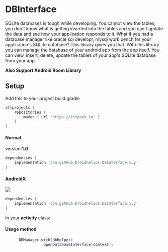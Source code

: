 # DBInterface
SQLite databases is tough while developing. You cannot view the tables, you don't know what is getting inserted into the tables and you can't update the data and see how your application responds to it.
What if you had a database manager like oracle sql developr, mysql work bench for your application's SQLite database? This library gives you that.
With this library you can manage the database of your android app from the app itself.
You can view, insert, delete, update the tables of your app's SQLite database from your app.

<b>Also Support Android Room Library</b>
  
## Setup

Add this to your project build.gradle
``` gradle
allprojects {
    repositories {
        maven { url 'https://jitpack.io' }
    }
}
```
#### Normal
version:<b>1.0</b>
```gradle
dependencies {
    implementation 'com.github.Droidhelios:DBInterface:x.y'
}
```

#### AndroidX
[![](https://jitpack.io/v/Droidhelios/DBInterface.svg)](https://jitpack.io/#Droidhelios/DBInterface)
```gradle
dependencies {
    implementation 'com.github.Droidhelios:DBInterface:x.y'
}
```   

In your <b>activity</b> class:
#### Usage method
```java 
      DBManager.with(dbHelper)
                .openDatabaseInterface(context);
```
